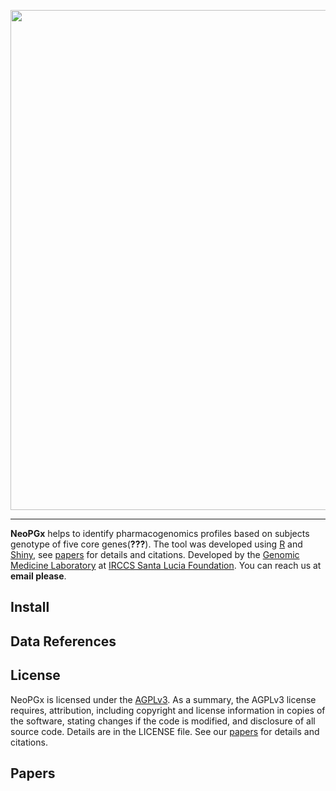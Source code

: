<p align="center">
  <img src="https://github.com/Andreater/FSL-PHARM/blob/main/docs/header.png" width="800" />
</p>

---

**NeoPGx** helps to identify pharmacogenomics profiles based on subjects genotype of five core genes(**???**). The tool was developed using [R](https://www.r-project.org/) and [Shiny](https://shiny.rstudio.com/), see [papers](#papers) for details and citations. Developed by the <a href="https://www.hsantalucia.it/en/molecular-genetics-laboratory-uildm" target="_blank">Genomic Medicine Laboratory</a> at <a href="https://www.hsantalucia.it/en" target="_blank">IRCCS Santa Lucia Foundation</a>. You can reach us at **email please**.

## Install

## Data References

## License

NeoPGx is licensed under the <a href="https://tldrlegal.com/license/gnu-affero-general-public-license-v3-(agpl-3.0)" target="\_blank">AGPLv3</a>. As a summary, the AGPLv3 license requires, attribution, including copyright and license information in copies of the software, stating changes if the code is modified, and disclosure of all source code. Details are in the LICENSE file. See our [papers](#citations) for details and citations.

## Papers
